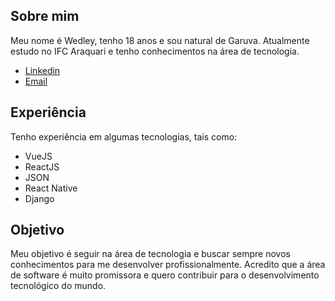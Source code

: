 ## Sobre mim 

Meu nome é Wedley, tenho 18 anos e sou natural de Garuva. Atualmente estudo no IFC Araquari e tenho conhecimentos na área de tecnologia.

- [Linkedin](https://www.linkedin.com/in/wedley-silva-809104247/)
- [Email](wedleysilva2105@gmail.com)

## Experiência 
Tenho experiência em algumas tecnologias, tais como:

- VueJS
- ReactJS
- JSON
- React Native
- Django

## Objetivo 

Meu objetivo é seguir na área de tecnologia e buscar sempre novos conhecimentos para me desenvolver profissionalmente. Acredito que a área de software é muito promissora e quero contribuir para o desenvolvimento tecnológico do mundo.

